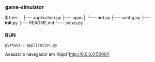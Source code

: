 ### game-simulator

$ tree .
.
├── application.py
├── apps
│   └── __init__.py
├── config.py
├── __init__.py
├── README.md
└── setup.py

### RUN

```python
python3.8 application.py
```
Acessar o navegador em (App)[http://0.0.0.0:5000/]

